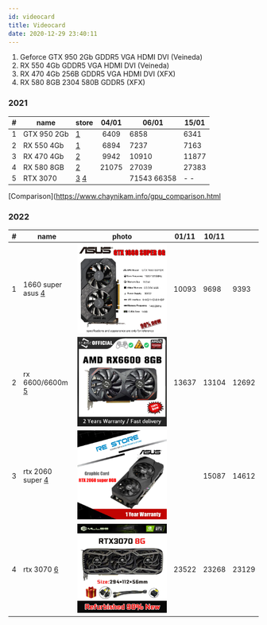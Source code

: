 ```yaml
---
id: videocard
title: Videocard
date: 2020-12-29 23:40:11
---
```


1. Geforce GTX 950 2Gb GDDR5 VGA HDMI DVI (Veineda)
2. RX 550 4Gb GDDR5 VGA HDMI DVI (Veineda)
3. RX 470 4Gb 256B GDDR5 VGA HDMI DVI (XFX)
4. RX 580 8GB 2304 580B GDDR5 (XFX)

### 2021

| # | name | store | 04/01 | 06/01 | 15/01 |
| --- | --- | --- | :-: | --- | --- |
| 1 | GTX 950 2Gb | [1](https://aliexpress.ru/item/33020063075.html 'PC-IT Store') | 6409 | 6858 | 6341 |
| 2 | RX 550 4Gb | [1](https://aliexpress.ru/item/33045749846.html 'PC-IT Store') | 6894 | 7237 | 7163 |
| 3 | RX 470 4Gb | [2](https://aliexpress.ru/item/10000262111499.html 'Morph PC Components Store') | 9942 | 10910 | 11877 |
| 4 | RX 580 8GB | [2](https://aliexpress.ru/item/10000147822542.html 'Morph PC Components Store') | 21075 | 27039 | 27383 |
| 5 | RTX 3070 | [3](https://new.ogo1.ru/market/videokartu/323564/ 'Ogo') [4](https://new.ogo1.ru/market/videokartu/326893/) |  | 71543 66358 | - - |

[Comparison](https://www.chaynikam.info/gpu_comparison.html

### 2022

| # | name | photo | 01/11 | 10/11 |  |
| --- | --- | --- | --- | --- | --- |
| 1 | 1660 super asus [4](https://aliexpress.ru/item/1005004499685421.html 'RE Store') | [![ASUS-TUF-GTX-1660-6-GPU.jpg_640x640](ASUS-TUF-GTX-1660-6-GPU.jpg_640x640.webp)](ASUS-TUF-GTX-1660-6-GPU.jpg_640x640.webp) | 10093 | 9698 | 9393 |
| 2 | rx 6600/6600m [5](https://aliexpress.ru/item/1005004605813445.html 'SHELI Official Store') | [![SHELI-51RISC-RX6600-8-GPU-GDDR6-128-14-7](SHELI-51RISC-RX6600-8-GPU-GDDR6-128-14-7.webp)](SHELI-51RISC-RX6600-8-GPU-GDDR6-128-14-7.webp) | 13637 | 13104 | 12692 |
| 3 | rtx 2060 super [4](https://aliexpress.ru/item/1005004764787493.html 'RE Store') | [![ASUS-RTX-2060-super-8-GPU-RTX-2060-S](ASUS-RTX-2060-super-8-GPU-RTX-2060-S.webp)](ASUS-RTX-2060-super-8-GPU-RTX-2060-S.webp) |  | 15087 | 14612 |
| 4 | rtx 3070 [6](https://aliexpress.ru/item/1005004160055266.html 'MLLSE Official Store') | [![MLLSE-RTX-3070-8-X-Game-NVIDIA-GPU-GDDR6-256bit-HDMI-1-DP.jpg_640x640](MLLSE-RTX-3070-8-X-Game-NVIDIA-GPU-GDDR6-256bit-HDMI-1-DP.jpg_640x640.webp)](MLLSE-RTX-3070-8-X-Game-NVIDIA-GPU-GDDR6-256bit-HDMI-1-DP.jpg_640x640.webp) | 23522 | 23268 | 23129 |
